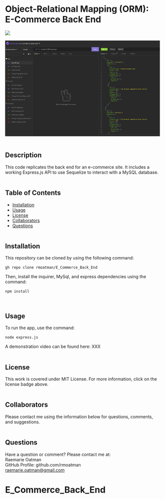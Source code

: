 # Object-Relational Mapping (ORM): E-Commerce Back End

[<img src="https://img.shields.io/badge/license-MIT-brightgreen?link=https://opensource.org/licenses/MIT">](https://opensource.org/licenses/MIT)

<img src="./assets/screenshot_of_e_commerce_back_end.PNG" alt="Screenshot of terminal view displaying 'Insomnia window with several folders'">
<br><br>

## Description

This code replicates the back end for an e-commerce site.  It includes a working Express.js API to use Sequelize to interact with a MySQL database.
<br><br>

## Table of Contents

- [Installation](#installation)
- [Usage](#usage)
- [License](#license)
- [Collaborators](#collaborators)
- [Questions](#questions)
<br><br>

## Installation

This repository can be cloned by using the following command:
~~~
gh repo clone rmoatman/E_Commerce_Back_End
~~~

Then, install the inquirer, MySql, and express dependencies using the command:
~~~
npm install
~~~
<br>

## Usage

To run the app, use the command:
~~~
node express.js
~~~
A demonstration video can be found here: XXX
<br><br>
## License

This work is covered under MIT License.  For more information, click on the license badge above.
<br><br>

## Collaborators

Please contact me using the information below for questions, comments, and suggestions.
<br><br>

## Questions

Have a question or comment?  Please contact me at:<br>
Raemarie Oatman<br>
GitHub Profile: github.com/rmoatman<br>
raemarie.oatman@gmail.com<br>

# E_Commerce_Back_End
